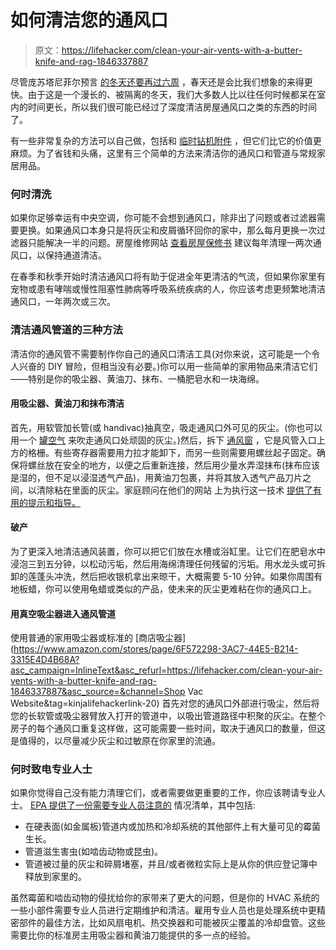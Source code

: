 # 如何清洁您的通风口

> 原文：<https://lifehacker.com/clean-your-air-vents-with-a-butter-knife-and-rag-1846337887>

尽管庞苏塔尼菲尔预言 [的冬天还要再过六周](https://www.groundhog.org/) ，春天还是会比我们想象的来得更快。由于这是一个漫长的、被隔离的冬天，我们大多数人比以往任何时候都呆在室内的时间更长，所以我们很可能已经过了深度清洁房屋通风口之类的东西的时间了。



有一些非常复杂的方法可以自己做，包括和 [临时钻机附件](https://www.youtube.com/watch?v=Wu5Vemir_h4) ，但它们比它的价值更麻烦。为了省钱和头痛，这里有三个简单的方法来清洁你的通风口和管道与常规家居用品。

### 何时清洗

如果你足够幸运有中央空调，你可能不会想到通风口，除非出了问题或者过滤器需要更换。如果通风口本身只是将灰尘和皮屑循环回你的家中，那么每月更换一次过滤器只能解决一半的问题。房屋维修网站 [查看房屋保修书](https://blog.reviewhomewarranties.com/how-to-clean-homes-air-ducts/) 建议每年清理一两次通风口，以保持通道清洁。

在春季和秋季开始时清洁通风口将有助于促进全年更清洁的气流，但如果你家里有宠物或患有哮喘或慢性阻塞性肺病等呼吸系统疾病的人，你应该考虑更频繁地清洁通风口，一年两次或三次。

### 清洁通风管道的三种方法

清洁你的通风管不需要制作你自己的通风口清洁工具(对你来说，这可能是一个令人兴奋的 DIY 冒险，但相当没有必要。)你可以用一些简单的家用物品来清洁它们——特别是你的吸尘器、黄油刀、抹布、一桶肥皂水和一块海绵。

#### 用吸尘器、黄油刀和抹布清洁

首先，用软管加长管(或 handivac)抽真空，吸走通风口外可见的灰尘。(你也可以用一个 [罐空气](https://www.staples.com/Dust-Off-Duster-3-5oz-Single/product_633699?ci_src=17588969&ci_sku=633699&KPID=633699&cid=PS:GS:SBD:PLA:Paper&gclid=Cj0KCQiA7NKBBhDBARIsAHbXCB4Cv43Gg1XaFJNxrA8sv8uH9ngItgdVxwWkVB58Ws-wZqyQwhVlUTgaAkgqEALw_wcB) 来吹走通风口处顽固的灰尘。)然后，拆下 [通风窗](https://www.google.com/search?q=vent+register&source=lnms&tbm=isch&sa=X&ved=2ahUKEwjVgsTC0YDvAhVPTt8KHTxGAzoQ_AUoAnoECAUQBA&biw=1240&bih=740#imgrc=FLgym8GGRrqgHM) ，它是风管入口上方的格栅。有些寄存器需要用力拉才能卸下，而另一些则需要用螺丝起子固定。确保将螺丝放在安全的地方，以便之后重新连接，然后用少量水弄湿抹布(抹布应该是湿的，但不足以浸湿透气产品)，用黄油刀包裹，并将其放入透气产品刀片之间，以清除粘在里面的灰尘。家庭顾问在他们的网站 上为执行这一技术 [提供了有用的提示和指导。](https://www.homeadvisor.com/r/vent-and-duct-cleaning/)

#### 破产

为了更深入地清洁通风装置，你可以把它们放在水槽或浴缸里。让它们在肥皂水中浸泡三到五分钟，以松动污垢，然后用海绵清理任何残留的污垢。用水龙头或可拆卸的莲蓬头冲洗，然后把收银机拿出来晾干，大概需要 5-10 分钟。如果你周围有地板蜡，你可以使用龟蜡或类似的产品，使未来的灰尘更难粘在你的通风口上。

#### 用真空吸尘器进入通风管道

使用普通的家用吸尘器或标准的 [商店吸尘器](https://www.amazon.com/stores/page/6F572298-3AC7-44E5-B214-3315E4D4B68A?asc_campaign=InlineText&asc_refurl=https://lifehacker.com/clean-your-air-vents-with-a-butter-knife-and-rag-1846337887&asc_source=&channel=Shop Vac Website&tag=kinjalifehackerlink-20) 首先对您的通风口外部进行吸尘，然后将您的长软管或吸尘器臂放入打开的管道中，以吸出管道路径中积聚的灰尘。在整个房子的每个通风口重复这样做，这可能需要一些时间，取决于通风口的数量，但这是值得的，以尽量减少灰尘和过敏原在你家里的流通。

### 何时致电专业人士

如果你觉得自己没有能力清理它们，或者需要做更重要的工作，你应该聘请专业人士。 [EPA 提供了一份需要专业人员注意的](https://www.epa.gov/indoor-air-quality-iaq/should-you-have-air-ducts-your-home-cleaned#:~:text=the%20living%20space.-,It%20is%20important%20to%20keep%20in%20mind%20that%20dirty%20air,that%20are%20present%20in%20homes.&text=Some%20research%20also%20suggests%20that,of%20heating%20and%20cooling%20systems.) 情况清单，其中包括:

*   在硬表面(如金属板)管道内或加热和冷却系统的其他部件上有大量可见的霉菌生长。
*   管道滋生害虫(如啮齿动物或昆虫)。
*   管道被过量的灰尘和碎屑堵塞，并且/或者微粒实际上是从你的供应登记簿中释放到家里的。

虽然霉菌和啮齿动物的侵扰给你的家带来了更大的问题，但是你的 HVAC 系统的一些小部件需要专业人员进行定期维护和清洁。雇用专业人员也是处理系统中更精密部件的最佳方法，比如风扇电机、热交换器和可能被灰尘覆盖的冷却盘管。这些需要比你的标准房主用吸尘器和黄油刀能提供的多一点的经验。